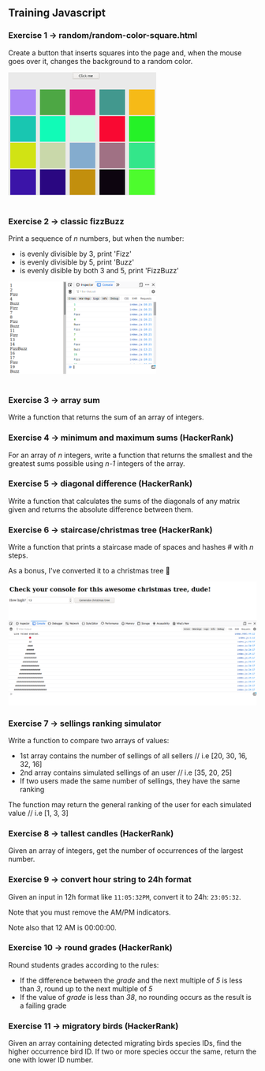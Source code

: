 ## Training Javascript
### **Exercise 1** -> random/random-color-square.html

Create a button that inserts squares into the page and, when the mouse goes over it, changes the background to a random color.

<img src="readme-images/01-random-color.png" width="300">
<br>
<br>

### **Exercise 2** -> classic fizzBuzz

Print a sequence of _n_ numbers, but when the number:

- is evenly divisible by 3, print 'Fizz'
- is evenly divisible by 5, print 'Buzz'
- is evenly disible by both 3 and 5, print 'FizzBuzz'

<img src="readme-images/02-fizzBuzz.png" width="300">
<br>
<br>

### **Exercise 3** -> array sum

Write a function that returns the sum of an array of integers.

### **Exercise 4** -> minimum and maximum sums (HackerRank)

For an array of _n_ integers, write a function that returns the smallest and the greatest sums possible using _n-1_ integers of the array.

### **Exercise 5** -> diagonal difference (HackerRank)

Write a function that calculates the sums of the diagonals of any matrix given and returns the absolute difference between them.

### **Exercise 6** -> staircase/christmas tree (HackerRank)

Write a function that prints a staircase made of spaces and hashes # with _n_ steps.

As a bonus, I've converted it to a christmas tree 🎄

<img src="./readme-images/staircase-christmas.png" alt="Console christmas tree challenge">

### **Exercise 7** -> sellings ranking simulator

Write a function to compare two arrays of values:

- 1st array contains the number of sellings of all sellers // i.e [20, 30, 16, 32, 16]
- 2nd array contains simulated sellings of an user // i.e [35, 20, 25]
- If two users made the same number of sellings, they have the same ranking

The function may return the general ranking of the user for each simulated value // i.e [1, 3, 3]

### **Exercise 8** -> tallest candles (HackerRank)

Given an array of integers, get the number of occurrences of the largest number.

### **Exercise 9** -> convert hour string to 24h format

Given an input in 12h format like ```11:05:32PM```, convert it to 24h: ```23:05:32```.

Note that you must remove the AM/PM indicators.

Note also that 12 AM is 00:00:00.

### **Exercise 10** -> round grades (HackerRank)

Round students grades according to the rules:

- If the difference between the *grade* and the next multiple of *5* is less than *3*, round up to the next multiple of *5*
- If the value of *grade* is less than *38*, no rounding occurs as the result is a failing grade

### **Exercise 11** -> migratory birds (HackerRank)

Given an array containing detected migrating birds species IDs, find the higher occurrence bird ID. If two or more species occur the same, return the one with lower ID number.

